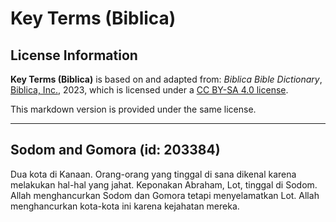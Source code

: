 # Key Terms (Biblica)

## License Information

**Key Terms (Biblica)** is based on and adapted from: _Biblica Bible Dictionary_, [Biblica, Inc.](https://www.biblica.com/), 2023, which is licensed under a [CC BY-SA 4.0 license](https://creativecommons.org/licenses/by-sa/4.0/legalcode.en).

This markdown version is provided under the same license.



--------------------------------

## Sodom and Gomora (id: 203384)

Dua kota di Kanaan. Orang\-orang yang tinggal di sana dikenal karena melakukan hal\-hal yang jahat. Keponakan Abraham, Lot, tinggal di Sodom. Allah menghancurkan Sodom dan Gomora tetapi menyelamatkan Lot. Allah menghancurkan kota\-kota ini karena kejahatan mereka.


